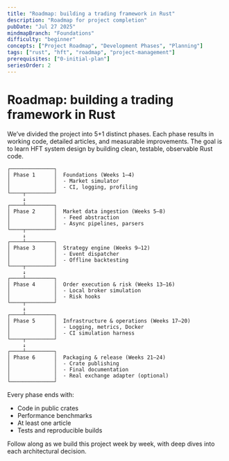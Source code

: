 ```yaml
---
title: "Roadmap: building a trading framework in Rust"
description: "Roadmap for project completion"
pubDate: "Jul 27 2025"
mindmapBranch: "Foundations"
difficulty: "beginner"
concepts: ["Project Roadmap", "Development Phases", "Planning"]
tags: ["rust", "hft", "roadmap", "project-management"]
prerequisites: ["0-initial-plan"]
seriesOrder: 2
---
```


# Roadmap: building a trading framework in Rust

We’ve divided the project into 5+1 distinct phases. Each phase results in working code, detailed articles, and measurable improvements. The goal is to learn HFT system design by building clean, testable, observable Rust code.

```
┌──────────────┐
│ Phase 1      │  Foundations (Weeks 1–4)
│              │  - Market simulator
│              │  - CI, logging, profiling
└────┬─────────┘
     ↓
┌────┴─────────┐
│ Phase 2      │  Market data ingestion (Weeks 5–8)
│              │  - Feed abstraction
│              │  - Async pipelines, parsers
└────┬─────────┘
     ↓
┌────┴─────────┐
│ Phase 3      │  Strategy engine (Weeks 9–12)
│              │  - Event dispatcher
│              │  - Offline backtesting
└────┬─────────┘
     ↓
┌────┴─────────┐
│ Phase 4      │  Order execution & risk (Weeks 13–16)
│              │  - Local broker simulation
│              │  - Risk hooks
└────┬─────────┘
     ↓
┌────┴─────────┐
│ Phase 5      │  Infrastructure & operations (Weeks 17–20)
│              │  - Logging, metrics, Docker
│              │  - CI simulation harness
└────┬─────────┘
     ↓
┌────┴─────────┐
│ Phase 6      │  Packaging & release (Weeks 21–24)
│              │  - Crate publishing
│              │  - Final documentation
│              │  - Real exchange adapter (optional)
└──────────────┘
```

Every phase ends with:

* Code in public crates
* Performance benchmarks
* At least one article
* Tests and reproducible builds

Follow along as we build this project week by week, with deep dives into each architectural decision.